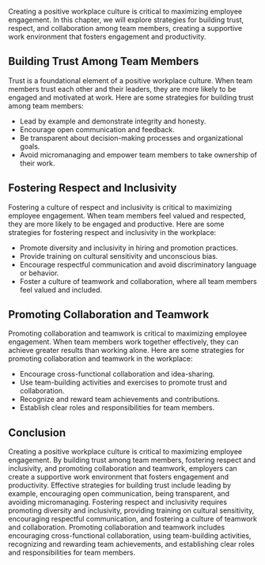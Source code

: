 
Creating a positive workplace culture is critical to maximizing employee engagement. In this chapter, we will explore strategies for building trust, respect, and collaboration among team members, creating a supportive work environment that fosters engagement and productivity.

Building Trust Among Team Members
---------------------------------

Trust is a foundational element of a positive workplace culture. When team members trust each other and their leaders, they are more likely to be engaged and motivated at work. Here are some strategies for building trust among team members:

* Lead by example and demonstrate integrity and honesty.
* Encourage open communication and feedback.
* Be transparent about decision-making processes and organizational goals.
* Avoid micromanaging and empower team members to take ownership of their work.

Fostering Respect and Inclusivity
---------------------------------

Fostering a culture of respect and inclusivity is critical to maximizing employee engagement. When team members feel valued and respected, they are more likely to be engaged and productive. Here are some strategies for fostering respect and inclusivity in the workplace:

* Promote diversity and inclusivity in hiring and promotion practices.
* Provide training on cultural sensitivity and unconscious bias.
* Encourage respectful communication and avoid discriminatory language or behavior.
* Foster a culture of teamwork and collaboration, where all team members feel valued and included.

Promoting Collaboration and Teamwork
------------------------------------

Promoting collaboration and teamwork is critical to maximizing employee engagement. When team members work together effectively, they can achieve greater results than working alone. Here are some strategies for promoting collaboration and teamwork in the workplace:

* Encourage cross-functional collaboration and idea-sharing.
* Use team-building activities and exercises to promote trust and collaboration.
* Recognize and reward team achievements and contributions.
* Establish clear roles and responsibilities for team members.

Conclusion
----------

Creating a positive workplace culture is critical to maximizing employee engagement. By building trust among team members, fostering respect and inclusivity, and promoting collaboration and teamwork, employers can create a supportive work environment that fosters engagement and productivity. Effective strategies for building trust include leading by example, encouraging open communication, being transparent, and avoiding micromanaging. Fostering respect and inclusivity requires promoting diversity and inclusivity, providing training on cultural sensitivity, encouraging respectful communication, and fostering a culture of teamwork and collaboration. Promoting collaboration and teamwork includes encouraging cross-functional collaboration, using team-building activities, recognizing and rewarding team achievements, and establishing clear roles and responsibilities for team members.
